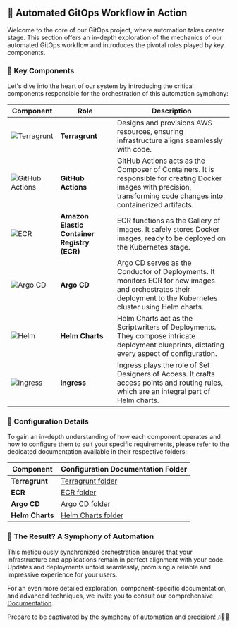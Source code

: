 ## 🚀 Automated GitOps Workflow in Action

Welcome to the core of our GitOps project, where automation takes center stage. This section offers an in-depth exploration of the mechanics of our automated GitOps workflow and introduces the pivotal roles played by key components.

### 🧰 Key Components

Let's dive into the heart of our system by introducing the critical components responsible for the orchestration of this automation symphony:

| Component                | Role                                                   | Description                                                  |
|--------------------------|--------------------------------------------------------|--------------------------------------------------------------|
| ![Terragrunt](https://example.com/terragrunt.png) | **Terragrunt** |Designs and provisions AWS resources, ensuring infrastructure aligns seamlessly with code.        |
| ![GitHub Actions](https://example.com/github-actions.png) | **GitHub Actions** | GitHub Actions acts as the Composer of Containers. It is responsible for creating Docker images with precision, transforming code changes into containerized artifacts. |
| ![ECR](https://example.com/ecr.png) | **Amazon Elastic Container Registry (ECR)** | ECR functions as the Gallery of Images. It safely stores Docker images, ready to be deployed on the Kubernetes stage. |
| ![Argo CD](https://example.com/argo-cd.png) | **Argo CD** | Argo CD serves as the Conductor of Deployments. It monitors ECR for new images and orchestrates their deployment to the Kubernetes cluster using Helm charts. |
| ![Helm](https://example.com/helm.png) | **Helm Charts** | Helm Charts act as the Scriptwriters of Deployments. They compose intricate deployment blueprints, dictating every aspect of configuration. |
| ![Ingress](https://example.com/ingress.png) | **Ingress** | Ingress plays the role of Set Designers of Access. It crafts access points and routing rules, which are an integral part of Helm charts. |

### 📜 Configuration Details

To gain an in-depth understanding of how each component operates and how to configure them to suit your specific requirements, please refer to the dedicated documentation available in their respective folders:

| Component                | Configuration Documentation Folder |
|--------------------------|-----------------------------------|
| **Terragrunt** | [Terragrunt folder](link-to-terragrunt) |
| **ECR** | [ECR folder](link-to-ecr) |
| **Argo CD** | [Argo CD folder](link-to-argo-cd) |
| **Helm Charts** | [Helm Charts folder](link-to-helm-charts) |

### 🚀 The Result? A Symphony of Automation

This meticulously synchronized orchestration ensures that your infrastructure and applications remain in perfect alignment with your code. Updates and deployments unfold seamlessly, promising a reliable and impressive experience for your users.

For an even more detailed exploration, component-specific documentation, and advanced techniques, we invite you to consult our comprehensive [Documentation](link-to-documentation).

Prepare to be captivated by the symphony of automation and precision! 🎶🌟🚀
